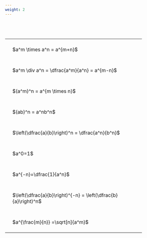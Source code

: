 ```yaml
---
weight: 2
---
```


#  
<br>
<style type="text/css">
#T_69780 th.col_heading {
  text-align: left;
  font-size: 1em;
}
#T_69780 td {
  text-align: left;
  font-size: 1em;
  padding: 1.5em;
}
#T_69780_row0_col0, #T_69780_row1_col0, #T_69780_row2_col0, #T_69780_row3_col0, #T_69780_row4_col0, #T_69780_row5_col0, #T_69780_row6_col0, #T_69780_row7_col0, #T_69780_row8_col0 {
  width: 400px;
  white-space: pre-wrap;
}
</style>
<table id="T_69780">
  <thead>
  </thead>
  <tbody>
    <tr>
      <td id="T_69780_row0_col0" class="data row0 col0" >$a^m \times a^n = a^{m+n}$</td>
    </tr>
    <tr>
      <td id="T_69780_row1_col0" class="data row1 col0" >$a^m \div a^n = \dfrac{a^m}{a^n} = a^{m-n}$</td>
    </tr>
    <tr>
      <td id="T_69780_row2_col0" class="data row2 col0" >$(a^m)^n = a^{m \times n}$</td>
    </tr>
    <tr>
      <td id="T_69780_row3_col0" class="data row3 col0" >$(ab)^n = a^nb^n$</td>
    </tr>
    <tr>
      <td id="T_69780_row4_col0" class="data row4 col0" >$\left(\dfrac{a}{b}\right)^n = \dfrac{a^n}{b^n}$</td>
    </tr>
    <tr>
      <td id="T_69780_row5_col0" class="data row5 col0" >$a^0=1$</td>
    </tr>
    <tr>
      <td id="T_69780_row6_col0" class="data row6 col0" >$a^{-n}=\dfrac{1}{a^n}$</td>
    </tr>
    <tr>
      <td id="T_69780_row7_col0" class="data row7 col0" >$\left(\dfrac{a}{b}\right)^{-n} = \left(\dfrac{b}{a}\right)^n$</td>
    </tr>
    <tr>
      <td id="T_69780_row8_col0" class="data row8 col0" >$a^{\frac{m}{n}} =\sqrt[n]{a^m}$</td>
    </tr>
  </tbody>
</table>
